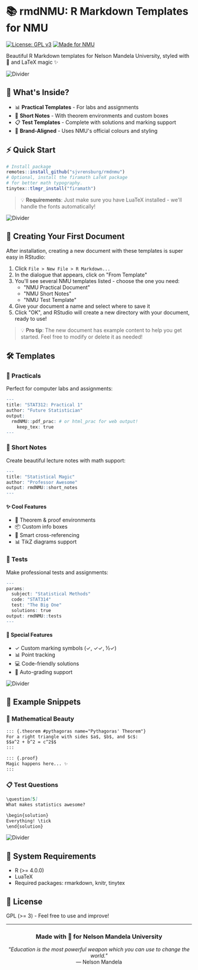 # 📚 rmdNMU: R Markdown Templates for NMU

[![License: GPL v3](https://img.shields.io/badge/License-GPLv3-blue.svg)](https://www.gnu.org/licenses/gpl-3.0)
[![Made for NMU](https://img.shields.io/badge/Made%20for-NMU-yellow.svg)](https://www.mandela.ac.za)

Beautiful R Markdown templates for Nelson Mandela University, styled with 💙 and LaTeX magic ✨

![Divider](https://raw.githubusercontent.com/andreasbm/readme/master/assets/lines/rainbow.png)

## 🎯 What's Inside?

- 📊 **Practical Templates** - For labs and assignments
- 📝 **Short Notes** - With theorem environments and custom boxes
- 📋 **Test Templates** - Complete with solutions and marking support
- 🎨 **Brand-Aligned** - Uses NMU's official colours and styling

## ⚡ Quick Start

```r
# Install package
remotes::install_github("sjvrensburg/rmdnmu")
# Optional, install the firamath LaTeX package
# for better math typography.
tinytex::tlmgr_install("firamath")
```

> 💡 **Requirements**: Just make sure you have LuaTeX installed - we'll handle the fonts automatically!

![Divider](https://raw.githubusercontent.com/andreasbm/readme/master/assets/lines/rainbow.png)

## 📝 Creating Your First Document

After installation, creating a new document with these templates is super easy in RStudio:

1. Click `File > New File > R Markdown...`
2. In the dialogue that appears, click on "From Template"
3. You'll see several NMU templates listed - choose the one you need:
   - "NMU Practical Document"
   - "NMU Short Notes"
   - "NMU Test Template"
4. Give your document a name and select where to save it
5. Click "OK", and RStudio will create a new directory with your document, ready to use! 

> 💡 **Pro tip**: The new document has example content to help you get started. Feel free to modify or delete it as needed!

## 🛠️ Templates

### 🧪 Practicals

Perfect for computer labs and assignments:

```r
---
title: "STAT312: Practical 1"
author: "Future Statistician"
output: 
  rmdNMU::pdf_prac: # or html_prac for web output!
    keep_tex: true
---
```

### 📓 Short Notes

Create beautiful lecture notes with math support:

```r
---
title: "Statistical Magic"
author: "Professor Awesome"
output: rmdNMU::short_notes
---
```

#### ✨ Cool Features

- 📐 Theorem & proof environments
- 📦 Custom info boxes
- 🔗 Smart cross-referencing
- 📊 TikZ diagrams support

### 📝 Tests

Make professional tests and assignments:

```r
---
params:
  subject: "Statistical Methods"
  code: "STAT314"
  test: "The Big One"
  solutions: true
output: rmdNMU::tests
---
```

#### 🎁 Special Features

- ✓ Custom marking symbols (✓, ✓✓, ½✓)
- 📊 Point tracking
- 💻 Code-friendly solutions
- 🎯 Auto-grading support

![Divider](https://raw.githubusercontent.com/andreasbm/readme/master/assets/lines/rainbow.png)

## 📖 Example Snippets

### 🧮 Mathematical Beauty

```markdown
::: {.theorem #pythagoras name="Pythagoras' Theorem"}
For a right triangle with sides $a$, $b$, and $c$:
$$a^2 + b^2 = c^2$$
:::

::: {.proof}
Magic happens here... ✨
:::
```

### 📋 Test Questions

```markdown
\question[5]
What makes statistics awesome?

\begin{solution}
Everything! \tick
\end{solution}
```

![Divider](https://raw.githubusercontent.com/andreasbm/readme/master/assets/lines/rainbow.png)

## 🔧 System Requirements

- R (>= 4.0.0)
- LuaTeX
- Required packages: rmarkdown, knitr, tinytex

## 📜 License

GPL (>= 3) - Feel free to use and improve!

---

<div align="center">
  
### Made with 💙 for Nelson Mandela University

*"Education is the most powerful weapon which you can use to change the world."*  
— Nelson Mandela

</div>
